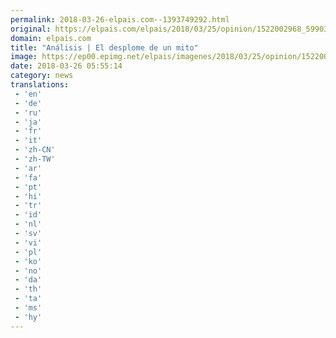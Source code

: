 ```yaml
---
permalink: 2018-03-26-elpais.com--1393749292.html
original: https://elpais.com/elpais/2018/03/25/opinion/1522002968_599033.html#?ref=rss&format=simple&link=link
domain: elpais.com
title: "Análisis | El desplome de un mito"
image: https://ep00.epimg.net/elpais/imagenes/2018/03/25/opinion/1522002968_599033_1522003065_rrss_normal.jpg
date: 2018-03-26 05:55:14
category: news
translations: 
 - 'en'
 - 'de'
 - 'ru'
 - 'ja'
 - 'fr'
 - 'it'
 - 'zh-CN'
 - 'zh-TW'
 - 'ar'
 - 'fa'
 - 'pt'
 - 'hi'
 - 'tr'
 - 'id'
 - 'nl'
 - 'sv'
 - 'vi'
 - 'pl'
 - 'ko'
 - 'no'
 - 'da'
 - 'th'
 - 'ta'
 - 'ms'
 - 'hy'
---
```


